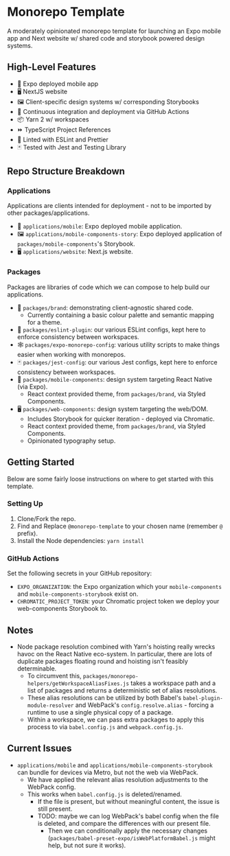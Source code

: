 # Monorepo Template

A moderately opinionated monorepo template for launching an Expo mobile app and Next website w/ shared code and storybook powered design systems.

## High-Level Features

- 📱  Expo deployed mobile app
- 🖥  NextJS website
- 🖼  Client-specific design systems w/ corresponding Storybooks
- 🤖  Continuous integration and deployment via GitHub Actions
- 📦  Yarn 2 w/ workspaces
- ⏩  TypeScript Project References
- 🧹  Linted with ESLint and Prettier
- 🃏  Tested with Jest and Testing Library

## Repo Structure Breakdown

### Applications

Applications are clients intended for deployment - not to be imported by other packages/applications.

- 📱  `applications/mobile`: Expo deployed mobile application.
- 🖼  `applications/mobile-components-story`: Expo deployed application of `packages/mobile-components`'s Storybook.
- 🖥  `applications/website`: Next.js website.

### Packages

Packages are libraries of code which we can compose to help build our applications.

- 🎨  `packages/brand`: demonstrating client-agnostic shared code.
  - Currently containing a basic colour palette and semantic mapping for a theme.
- 🧹  `packages/eslint-plugin`: our various ESLint configs, kept here to enforce consistency between workspaces.
- 🕸  `packages/expo-monorepo-config`: various utility scripts to make things easier when working with monorepos.
- 🃏  `packages/jest-config`: our various Jest configs, kept here to enforce consistency between workspaces.
- 📱  `packages/mobile-components`: design system targeting React Native (via Expo).
  - React context provided theme, from `packages/brand`, via Styled Components.
- 🖥  `packages/web-components`: design system targeting the web/DOM.
  - Includes Storybook for quicker iteration - deployed via Chromatic.
  - React context provided theme, from `packages/brand`, via Styled Components.
  - Opinionated typography setup.


## Getting Started

Below are some fairly loose instructions on where to get started with this template.

### Setting Up

1. Clone/Fork the repo.
2. Find and Replace `@monorepo-template` to your chosen name (remember `@` prefix).
3. Install the Node dependencies: `yarn install`

### GitHub Actions

Set the following secrets in your GitHub repository:

- `EXPO_ORGANIZATION`: the Expo organization which your `mobile-components` and `mobile-components-storybook` exist on.
- `CHROMATIC_PROJECT_TOKEN`: your Chromatic project token we deploy your web-components Storybook to.

## Notes

- Node package resolution combined with Yarn's hoisting really wrecks havoc on the React Native eco-system. In particular, there are lots of duplicate packages floating round and hoisting isn't feasibly determinable.
  - To circumvent this, `packages/monorepo-helpers/getWorkspaceAliasFixes.js` takes a workspace path and a list of packages and returns a deterministic set of alias resolutions.
  - These alias resolutions can be utilized by both Babel's `babel-plugin-module-resolver` and WebPack's `config.resolve.alias` - forcing a runtime to use a single physical copy of a package.
  - Within a workspace, we can pass extra packages to apply this process to via `babel.config.js` and `webpack.config.js`.

## Current Issues

- `applications/mobile` and `applications/mobile-components-storybook` can bundle for devices via Metro, but not the web via WebPack.
  - We have applied the relevant alias resolution adjustments to the WebPack config.
  - This works when `babel.config.js` is deleted/renamed.
    - If the file is present, but without meaningful content, the issue is still present.
    - TODO: maybe we can log WebPack's babel config when the file is deleted, and compare the differences with our present file.
      - Then we can conditionally apply the necessary changes (`packages/babel-preset-expo/isWebPlatformBabel.js` might help, but not sure it works).
